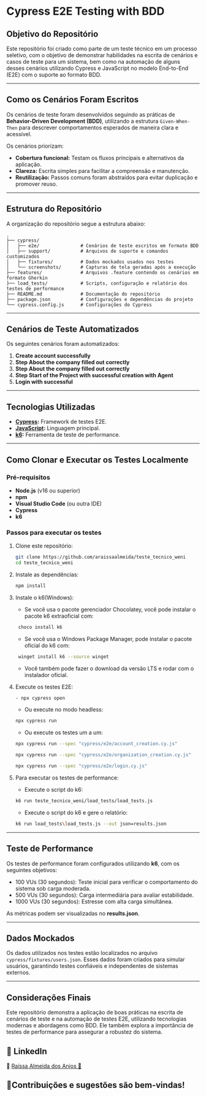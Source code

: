 # Cypress E2E Testing with BDD

## Objetivo do Repositório
Este repositório foi criado como parte de um teste técnico em um processo seletivo, com o objetivo de demonstrar habilidades na escrita de cenários e casos de teste para um sistema, bem como na automação de alguns desses cenários utilizando Cypress e JavaScript no modelo End-to-End (E2E) com o suporte ao formato BDD.

---

## Como os Cenários Foram Escritos
Os cenários de teste foram desenvolvidos seguindo as práticas de **Behavior-Driven Development (BDD)**, utilizando a estrutura `Given-When-Then` para descrever comportamentos esperados de maneira clara e acessível.

Os cenários priorizam:
- **Cobertura funcional:** Testam os fluxos principais e alternativos da aplicação.
- **Clareza:** Escrita simples para facilitar a compreensão e manutenção.
- **Reutilização:** Passos comuns foram abstraídos para evitar duplicação e promover reuso.

---

## Estrutura do Repositório
A organização do repositório segue a estrutura abaixo:

```
.
├── cypress/
│   ├── e2e/               # Cenários de teste escritos em formato BDD
│   ├── support/           # Arquivos de suporte e comandos customizados
│   ├── fixtures/          # Dados mockados usados nos testes
│   └── screenshots/       # Capturas de tela geradas após a execução
├── features/              # Arquivos .feature contendo os cenários em formato Gherkin
├── load_tests/            # Scripts, configuração e relatório dos testes de performance
├── README.md              # Documentação do repositório
├── package.json           # Configurações e dependências do projeto
└── cypress.config.js      # Configurações do Cypress
```

---

## Cenários de Teste Automatizados
Os seguintes cenários foram automatizados:

1. **Create account successfully**
2. **Step About the company filled out correctly**
3. **Step About the company filled out correctly**
4. **Step Start of the Project with successful creation with Agent**
5. **Login with successful**

---

## Tecnologias Utilizadas

- **[Cypress](https://www.cypress.io/):** Framework de testes E2E.
- **[JavaScript](https://developer.mozilla.org/en-US/docs/Web/JavaScript):** Linguagem principal.
- **[k6](https://k6.io/):** Ferramenta de teste de performance.
---

## Como Clonar e Executar os Testes Localmente

### Pré-requisitos
- **Node.js** (v16 ou superior)
- **npm**
- **Visual Studio Code** (ou outra IDE)
- **Cypress**
- **k6**

### Passos para executar os testes

1. Clone este repositório:
   ```bash
   git clone https://github.com/araissaalmeida/teste_tecnico_weni
   cd teste_tecnico_weni
   ```

2. Instale as dependências:
   ```bash
   npm install
   ```

3. Instale o k6(Windows):
   - Se você usa o pacote gerenciador Chocolatey, você pode instalar o pacote k6 extraoficial com:
   ```bash
    choco install k6
   ```
   - Se você usa o Windows Package Manager, pode instalar o pacote oficial do k6 com:
   ```bash
    winget install k6 --source winget
   ```
   - Você também pode fazer o  download da versão LTS e rodar com o instalador oficial.

4. Execute os testes E2E:
   ```bash
   - npx cypress open
   ```
   - Ou execute no modo headless:
   ```bash
   npx cypress run
   ```
   - Ou execute os testes um a um:
   ```bash
   npx cypress run --spec "cypress/e2e/account_creation.cy.js"
   ```
   ```bash
   npx cypress run --spec "cypress/e2e/organization_creation.cy.js"
   ```
   ```bash
   npx cypress run --spec "cypress/e2e/login.cy.js"
   ```
   

5. Para executar os testes de performance:
   - Execute o script do k6:
   ```bash
   k6 run teste_tecnico_weni/load_tests/load_tests.js
   ```

   - Execute o script do k6 e gere o relatório:
   ```bash
   k6 run load_tests\load_tests.js --out json=results.json
   ```

---

## Teste de Performance

Os testes de performance foram configurados utilizando **k6**, com os seguintes objetivos:
   - 100 VUs (30 segundos): Teste inicial para verificar o comportamento do sistema sob carga moderada.
   - 500 VUs (30 segundos): Carga intermediária para avaliar estabilidade.
   - 1000 VUs (30 segundos): Estresse com alta carga simultânea.

As métricas podem ser visualizadas no **results.json**.

---

## Dados Mockados

Os dados utilizados nos testes estão localizados no arquivo `cypress/fixtures/users.json`. Esses dados foram criados para simular usuários, garantindo testes confiáveis e independentes de sistemas externos.

---

## Considerações Finais
Este repositório demonstra a aplicação de boas práticas na escrita de cenários de teste e na automação de testes E2E, utilizando tecnologias modernas e abordagens como BDD. Ele também explora a importância de testes de performance para assegurar a robustez do sistema.

## 📌 LinkedIn
📧 [Raíssa Almeida dos Anjos 🐞](https://www.linkedin.com/in/raissaalmeidadosanjos/)

## 🌟Contribuições e sugestões são bem-vindas!